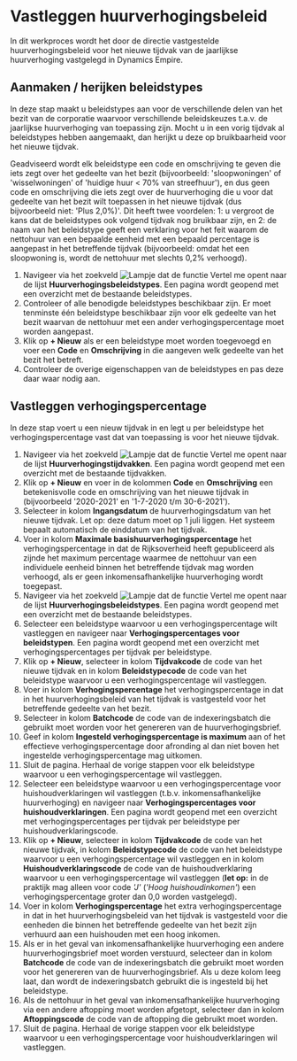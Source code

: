 
# Vastleggen huurverhogingsbeleid 
In dit werkproces wordt het door de directie vastgestelde huurverhogingsbeleid voor het nieuwe tijdvak van de jaarlijkse huurverhoging vastgelegd in Dynamics Empire. 

## Aanmaken / herijken beleidstypes 
In deze stap maakt u beleidstypes aan voor de verschillende delen van het bezit van de corporatie waarvoor verschillende beleidskeuzes t.a.v. de jaarlijkse huurverhoging van toepassing zijn. Mocht u in een vorig tijdvak al beleidstypes hebben aangemaakt, dan herijkt u deze op bruikbaarheid voor het nieuwe tijdvak. 

Geadviseerd wordt elk beleidstype een code en omschrijving te geven die iets zegt over het gedeelte van het bezit (bijvoorbeeld: 'sloopwoningen' of 'wisselwoningen' of 'huidige huur < 70% van streefhuur'), en dus geen code en omschrijving die iets zegt over de huurverhoging die u voor dat gedeelte van het bezit wilt toepassen in het nieuwe tijdvak (dus bijvoorbeeld niet: 'Plus 2,0%)'. Dit heeft twee voordelen: 1: u vergroot de kans dat de beleidstypes ook volgend tijdvak nog bruikbaar zijn, en 2: de naam van het beleidstype geeft een verklaring voor het feit waarom de nettohuur van een bepaalde eenheid met een bepaald percentage is aangepast in het betreffende tijdvak (bijvoorbeeld: omdat het een sloopwoning is, wordt de nettohuur met slechts 0,2% verhoogd). 

1. Navigeer via het zoekveld ![Lampje dat de functie Vertel me opent](https://docs.microsoft.com/nl-NL/dynamics365/business-central/media/ui-search/search_small.png "Vertel me wat u wilt doen") naar de lijst **Huurverhogingsbeleidstypes**.  Een pagina wordt geopend met een overzicht met de bestaande beleidstypes. 
2. Controleer of alle benodigde beleidstypes beschikbaar zijn. Er moet tenminste één beleidstype beschikbaar zijn voor elk gedeelte van het bezit waarvan de nettohuur met een ander verhogingspercentage moet worden aangepast. 
3. Klik op **+ Nieuw** als er een beleidstype moet worden toegevoegd en voer een **Code** en **Omschrijving** in die aangeven welk gedeelte van het bezit het betreft. 
4. Controleer de overige eigenschappen van de beleidstypes en pas deze daar waar nodig aan. 

## Vastleggen verhogingspercentage 
In deze stap voert u een nieuw tijdvak in en legt u per beleidstype het verhogingspercentage vast dat van toepassing is voor het nieuwe tijdvak. 

 1. Navigeer via het zoekveld ![Lampje dat de functie Vertel me opent](https://docs.microsoft.com/nl-NL/dynamics365/business-central/media/ui-search/search_small.png "Vertel me wat u wilt doen") naar de lijst **Huurverhogingstijdvakken**.  Een pagina wordt geopend met een overzicht met de bestaande tijdvakken. 
 2. Klik op **+ Nieuw** en voer in de kolommen **Code** en **Omschrijving** een betekenisvolle code en omschrijving van het nieuwe tijdvak in (bijvoorbeeld '2020-2021' en '1-7-2020 t/m 30-6-2021'). 
 3. Selecteer in kolom **Ingangsdatum** de huurverhogingsdatum van het nieuwe tijdvak. Let op: deze datum moet op 1 juli liggen. Het systeem bepaalt automatisch de einddatum van het tijdvak. 
 4. Voer in kolom **Maximale basishuurverhogingspercentage** het verhogingspercentage in dat de Rijksoverheid heeft gepubliceerd als zijnde het maximum percentage waarmee de nettohuur van een individuele eenheid binnen het betreffende tijdvak mag worden verhoogd, als er geen inkomensafhankelijke huurverhoging wordt toegepast. 
 5. Navigeer via het zoekveld ![Lampje dat de functie Vertel me opent](https://docs.microsoft.com/nl-NL/dynamics365/business-central/media/ui-search/search_small.png "Vertel me wat u wilt doen") naar de lijst **Huurverhogingsbeleidstypes**.  Een pagina wordt geopend met een overzicht met de bestaande beleidstypes. 
 6. Selecteer een beleidstype waarvoor u een verhogingspercentage wilt vastleggen en navigeer naar **Verhogingspercentages voor beleidstypen**. Een pagina wordt geopend met een overzicht met verhogingspercentages per tijdvak per beleidstype. 
 7. Klik op **+ Nieuw**, selecteer in kolom **Tijdvakcode** de code van het nieuwe tijdvak en in kolom **Beleidstypecode** de code van het beleidstype waarvoor u een verhogingspercentage wil vastleggen. 
 8. Voer in kolom **Verhogingspercentage** het verhogingspercentage in dat in het huurverhogingsbeleid van het tijdvak is vastgesteld voor het betreffende gedeelte van het bezit. 
 9. Selecteer in kolom **Batchcode** de code van de indexeringsbatch die gebruikt moet worden voor het genereren van de huurverhogingsbrief. 
 10. Geef in kolom **Ingesteld verhogingspercentage is maximum** aan of het effectieve verhogingspercentage door afronding al dan niet boven het ingestelde verhogingspercentage mag uitkomen. 
 11. Sluit de pagina. Herhaal de vorige stappen voor elk beleidstype waarvoor u een verhogingspercentage wil vastleggen. 
 12. Selecteer een beleidstype waarvoor u een verhogingspercentage voor huishoudverklaringen wil vastleggen (t.b.v. inkomensafhankelijke huurverhoging) en navigeer naar **Verhogingspercentages voor huishoudverklaringen**. Een pagina wordt geopend met een overzicht met verhogingspercentages per tijdvak per beleidstype per huishoudverklaringscode. 
 13. Klik op **+ Nieuw**, selecteer in kolom **Tijdvakcode** de code van het nieuwe tijdvak, in kolom **Beleidstypecode** de code van het beleidstype waarvoor u een verhogingspercentage wil vastleggen en in kolom **Huishoudverklaringscode** de code van de huishoudverklaring waarvoor u een verhogingspercentage wil vastleggen (**let op:** in de praktijk mag alleen voor code *'J'* (*'Hoog huishoudinkomen'*) een verhogingspercentage groter dan 0,0 worden vastgelegd).
 14. Voer in kolom **Verhogingspercentage** het extra verhogingspercentage in dat in het huurverhogingsbeleid van het tijdvak is vastgesteld voor die eenheden die binnen het betreffende gedeelte van het bezit zijn verhuurd aan een huishouden met een hoog inkomen. 
 15. Als er in het geval van inkomensafhankelijke huurverhoging een andere huurverhogingsbrief moet worden verstuurd, selecteer dan in kolom **Batchcode** de code van de indexeringsbatch die gebruikt moet worden voor het genereren van de huurverhogingsbrief. Als u deze kolom leeg laat, dan wordt de indexeringsbatch gebruikt die is ingesteld bij het beleidstype. 
 16. Als de nettohuur in het geval van inkomensafhankelijke huurverhoging via een andere aftopping moet worden afgetopt, selecteer dan in kolom **Aftoppingscode**  de code van de aftopping die gebruikt moet worden. 
 17. Sluit de pagina. Herhaal de vorige stappen voor elk beleidstype waarvoor u een verhogingspercentage voor huishoudverklaringen wil vastleggen. 

<!--stackedit_data:
eyJoaXN0b3J5IjpbLTc3NzYyODY2NCwtMTYwNTA0NTYwNSw2MD
A4MjMxMDAsMTU0OTU1NzM4Nl19
-->
